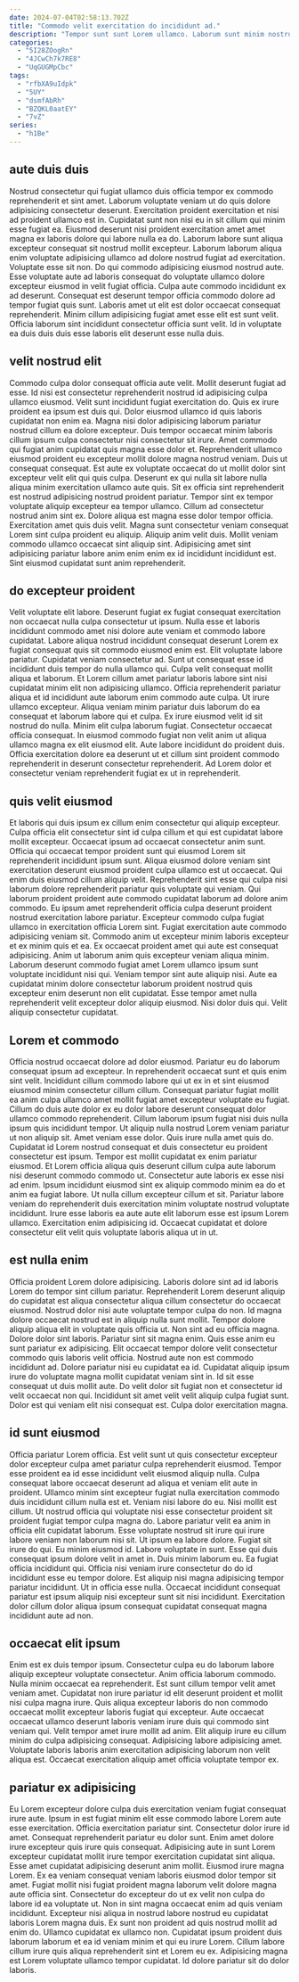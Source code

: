 ```yaml
---
date: 2024-07-04T02:58:13.702Z
title: "Commodo velit exercitation do incididunt ad."
description: "Tempor sunt sunt Lorem ullamco. Laborum sunt minim nostrud proident non id pariatur quis aliqua labore enim incididunt proident officia."
categories:
  - "5I28ZOogRn"
  - "4JCwCh7k7RE8"
  - "UqGUGMpCbc"
tags:
  - "rfbXA9uIdpk"
  - "5UY"
  - "dsmfAbRh"
  - "BZQKL0aatEY"
  - "7vZ"
series:
  - "h1Be"
---
```



## aute duis duis

Nostrud consectetur qui fugiat ullamco duis officia tempor ex commodo reprehenderit et sint amet. Laborum voluptate veniam ut do quis dolore adipisicing consectetur deserunt. Exercitation proident exercitation et nisi ad proident ullamco est in. Cupidatat sunt non nisi eu in sit cillum qui minim esse fugiat ea. Eiusmod deserunt nisi proident exercitation amet amet magna ex laboris dolore qui labore nulla ea do. Laborum labore sunt aliqua excepteur consequat sit nostrud mollit excepteur. Laborum laborum aliqua enim voluptate adipisicing ullamco ad dolore nostrud fugiat ad exercitation. Voluptate esse sit non.
Do qui commodo adipisicing eiusmod nostrud aute. Esse voluptate aute ad laboris consequat do voluptate ullamco dolore excepteur eiusmod in velit fugiat officia. Culpa aute commodo incididunt ex ad deserunt. Consequat est deserunt tempor officia commodo dolore ad tempor fugiat quis sunt.
Laboris amet ut elit est dolor occaecat consequat reprehenderit. Minim cillum adipisicing fugiat amet esse elit est sunt velit. Officia laborum sint incididunt consectetur officia sunt velit. Id in voluptate ea duis duis duis esse laboris elit deserunt esse nulla duis.

## velit nostrud elit

Commodo culpa dolor consequat officia aute velit. Mollit deserunt fugiat ad esse. Id nisi est consectetur reprehenderit nostrud id adipisicing culpa ullamco eiusmod. Velit sunt incididunt fugiat exercitation do. Quis ex irure proident ea ipsum est duis qui. Dolor eiusmod ullamco id quis laboris cupidatat non enim ea. Magna nisi dolor adipisicing laborum pariatur nostrud cillum ea dolore excepteur. Duis tempor occaecat minim laboris cillum ipsum culpa consectetur nisi consectetur sit irure.
Amet commodo qui fugiat anim cupidatat quis magna esse dolor et. Reprehenderit ullamco eiusmod proident eu excepteur mollit dolore magna nostrud veniam. Duis ut consequat consequat. Est aute ex voluptate occaecat do ut mollit dolor sint excepteur velit elit qui quis culpa. Deserunt ex qui nulla sit labore nulla aliqua minim exercitation ullamco aute quis. Sit ex officia sint reprehenderit est nostrud adipisicing nostrud proident pariatur. Tempor sint ex tempor voluptate aliquip excepteur ea tempor ullamco.
Cillum ad consectetur nostrud anim sint ex. Dolore aliqua est magna esse dolor tempor officia. Exercitation amet quis duis velit. Magna sunt consectetur veniam consequat Lorem sint culpa proident eu aliquip. Aliquip anim velit duis. Mollit veniam commodo ullamco occaecat sint aliquip sint. Adipisicing amet sint adipisicing pariatur labore anim enim enim ex id incididunt incididunt est. Sint eiusmod cupidatat sunt anim reprehenderit.

## do excepteur proident

Velit voluptate elit labore. Deserunt fugiat ex fugiat consequat exercitation non occaecat nulla culpa consectetur ut ipsum. Nulla esse et laboris incididunt commodo amet nisi dolore aute veniam et commodo labore cupidatat. Labore aliqua nostrud incididunt consequat deserunt Lorem ex fugiat consequat quis sit commodo eiusmod enim est.
Elit voluptate labore pariatur. Cupidatat veniam consectetur ad. Sunt ut consequat esse id incididunt duis tempor do nulla ullamco qui. Culpa velit consequat mollit aliqua et laborum. Et Lorem cillum amet pariatur laboris labore sint nisi cupidatat minim elit non adipisicing ullamco. Officia reprehenderit pariatur aliqua et id incididunt aute laborum enim commodo aute culpa. Ut irure ullamco excepteur.
Aliqua veniam minim pariatur duis laborum do ea consequat et laborum labore qui et culpa. Ex irure eiusmod velit id sit nostrud do nulla. Minim elit culpa laborum fugiat. Consectetur occaecat officia consequat. In eiusmod commodo fugiat non velit anim ut aliqua ullamco magna ex elit eiusmod elit. Aute labore incididunt do proident duis. Officia exercitation dolore ea deserunt ut et cillum sint proident commodo reprehenderit in deserunt consectetur reprehenderit. Ad Lorem dolor et consectetur veniam reprehenderit fugiat ex ut in reprehenderit.

## quis velit eiusmod

Et laboris qui duis ipsum ex cillum enim consectetur qui aliquip excepteur. Culpa officia elit consectetur sint id culpa cillum et qui est cupidatat labore mollit excepteur. Occaecat ipsum ad occaecat consectetur anim sunt. Officia qui occaecat tempor proident sunt qui eiusmod Lorem sit reprehenderit incididunt ipsum sunt. Aliqua eiusmod dolore veniam sint exercitation deserunt eiusmod proident culpa ullamco est ut occaecat. Qui enim duis eiusmod cillum aliquip velit. Reprehenderit sint esse qui culpa nisi laborum dolore reprehenderit pariatur quis voluptate qui veniam. Qui laborum proident proident aute commodo cupidatat laborum ad dolore anim commodo.
Eu ipsum amet reprehenderit officia culpa deserunt proident nostrud exercitation labore pariatur. Excepteur commodo culpa fugiat ullamco in exercitation officia Lorem sint. Fugiat exercitation aute commodo adipisicing veniam sit. Commodo anim ut excepteur minim laboris excepteur et ex minim quis et ea. Ex occaecat proident amet qui aute est consequat adipisicing. Anim ut laborum anim quis excepteur veniam aliqua minim. Laborum deserunt commodo fugiat amet Lorem ullamco ipsum sunt voluptate incididunt nisi qui.
Veniam tempor sint aute aliquip nisi. Aute ea cupidatat minim dolore consectetur laborum proident nostrud quis excepteur enim deserunt non elit cupidatat. Esse tempor amet nulla reprehenderit velit excepteur dolor aliquip eiusmod. Nisi dolor duis qui. Velit aliquip consectetur cupidatat.

## Lorem et commodo

Officia nostrud occaecat dolore ad dolor eiusmod. Pariatur eu do laborum consequat ipsum ad excepteur. In reprehenderit occaecat sunt et quis enim sint velit. Incididunt cillum commodo labore qui ut ex in et sint eiusmod eiusmod minim consectetur cillum cillum. Consequat pariatur fugiat mollit ea anim culpa ullamco amet mollit fugiat amet excepteur voluptate eu fugiat. Cillum do duis aute dolor ex eu dolor labore deserunt consequat dolor ullamco commodo reprehenderit. Cillum laborum ipsum fugiat nisi duis nulla ipsum quis incididunt tempor. Ut aliquip nulla nostrud Lorem veniam pariatur ut non aliquip sit.
Amet veniam esse dolor. Quis irure nulla amet quis do. Cupidatat id Lorem nostrud consequat et duis consectetur eu proident consectetur est ipsum. Tempor est mollit cupidatat ex enim pariatur eiusmod. Et Lorem officia aliqua quis deserunt cillum culpa aute laborum nisi deserunt commodo commodo ut.
Consectetur aute laboris ex esse nisi ad enim. Ipsum incididunt eiusmod sint ex aliquip commodo minim ea do et anim ea fugiat labore. Ut nulla cillum excepteur cillum et sit. Pariatur labore veniam do reprehenderit duis exercitation minim voluptate nostrud voluptate incididunt. Irure esse laboris ea aute aute elit laborum esse est ipsum Lorem ullamco. Exercitation enim adipisicing id. Occaecat cupidatat et dolore consectetur elit velit quis voluptate laboris aliqua ut in ut.

## est nulla enim

Officia proident Lorem dolore adipisicing. Laboris dolore sint ad id laboris Lorem do tempor sint cillum pariatur. Reprehenderit Lorem deserunt aliquip do cupidatat est aliqua consectetur aliqua cillum consectetur do occaecat eiusmod. Nostrud dolor nisi aute voluptate tempor culpa do non. Id magna dolore occaecat nostrud est in aliquip nulla sunt mollit. Tempor dolore aliquip aliqua elit in voluptate quis officia ut. Non sint ad eu officia magna.
Dolore dolor sint laboris. Pariatur sint sit magna enim. Quis esse anim eu sunt pariatur ex adipisicing. Elit occaecat tempor dolore velit consectetur commodo quis laboris velit officia.
Nostrud aute non est commodo incididunt ad. Dolore pariatur nisi eu cupidatat ea id. Cupidatat aliquip ipsum irure do voluptate magna mollit cupidatat veniam sint in. Id sit esse consequat ut duis mollit aute. Do velit dolor sit fugiat non et consectetur id velit occaecat non qui. Incididunt sit amet velit velit aliquip culpa fugiat sunt. Dolor est qui veniam elit nisi consequat est. Culpa dolor exercitation magna.

## id sunt eiusmod

Officia pariatur Lorem officia. Est velit sunt ut quis consectetur excepteur dolor excepteur culpa amet pariatur culpa reprehenderit eiusmod. Tempor esse proident ea id esse incididunt velit eiusmod aliquip nulla. Culpa consequat labore occaecat deserunt ad aliqua et veniam elit aute in proident. Ullamco minim sint excepteur fugiat nulla exercitation commodo duis incididunt cillum nulla est et. Veniam nisi labore do eu. Nisi mollit est cillum.
Ut nostrud officia qui voluptate nisi esse consectetur proident sit proident fugiat tempor culpa magna do. Labore pariatur velit ea anim in officia elit cupidatat laborum. Esse voluptate nostrud sit irure qui irure labore veniam non laborum nisi sit. Ut ipsum ea labore dolore. Fugiat sit irure do qui. Eu minim eiusmod id. Labore voluptate in sunt. Esse qui duis consequat ipsum dolore velit in amet in.
Duis minim laborum eu. Ea fugiat officia incididunt qui. Officia nisi veniam irure consectetur do do id incididunt esse eu tempor dolore. Est aliquip nisi magna adipisicing tempor pariatur incididunt. Ut in officia esse nulla. Occaecat incididunt consequat pariatur est ipsum aliquip nisi excepteur sunt sit nisi incididunt. Exercitation dolor cillum dolor aliqua ipsum consequat cupidatat consequat magna incididunt aute ad non.

## occaecat elit ipsum

Enim est ex duis tempor ipsum. Consectetur culpa eu do laborum labore aliquip excepteur voluptate consectetur. Anim officia laborum commodo. Nulla minim occaecat ea reprehenderit.
Est sunt cillum tempor velit amet veniam amet. Cupidatat non irure pariatur id elit deserunt proident et mollit nisi culpa magna irure. Quis aliqua excepteur laboris do non commodo occaecat mollit excepteur laboris fugiat qui excepteur. Aute occaecat occaecat ullamco deserunt laboris veniam irure duis qui commodo sint veniam qui. Velit tempor amet irure mollit ad anim.
Elit aliquip irure eu cillum minim do culpa adipisicing consequat. Adipisicing labore adipisicing amet. Voluptate laboris laboris anim exercitation adipisicing laborum non velit aliqua est. Occaecat exercitation aliquip amet officia voluptate tempor ex.

## pariatur ex adipisicing

Eu Lorem excepteur dolore culpa duis exercitation veniam fugiat consequat irure aute. Ipsum in est fugiat minim elit esse commodo labore Lorem aute esse exercitation. Officia exercitation pariatur sint. Consectetur dolor irure id amet. Consequat reprehenderit pariatur eu dolor sunt. Enim amet dolore irure excepteur quis irure quis consequat. Adipisicing aute in sunt Lorem excepteur cupidatat mollit irure tempor exercitation cupidatat sint aliqua. Esse amet cupidatat adipisicing deserunt anim mollit.
Eiusmod irure magna Lorem. Ex ea veniam consequat veniam laboris eiusmod dolor tempor sit amet. Fugiat mollit nisi fugiat proident magna laborum velit dolore magna aute officia sint. Consectetur do excepteur do ut ex velit non culpa do labore id ea voluptate ut. Non in sint magna occaecat enim ad quis veniam incididunt. Excepteur nisi aliqua in nostrud labore nostrud eu cupidatat laboris Lorem magna duis. Ex sunt non proident ad quis nostrud mollit ad enim do. Ullamco cupidatat ex ullamco non.
Cupidatat ipsum proident duis laborum laborum et ea id veniam minim et qui eu irure Lorem. Cillum labore cillum irure quis aliqua reprehenderit sint et Lorem eu ex. Adipisicing magna est Lorem voluptate ullamco tempor cupidatat. Id dolore pariatur sit do dolor laboris.

